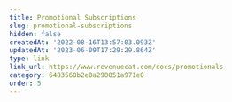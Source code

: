 ```yaml
---
title: Promotional Subscriptions
slug: promotional-subscriptions
hidden: false
createdAt: '2022-08-16T13:57:03.093Z'
updatedAt: '2023-06-09T17:29:29.864Z'
type: link
link_url: https://www.revenuecat.com/docs/promotionals
category: 6483560b2e0a290051a971e0
order: 5
---
```

